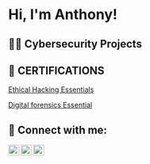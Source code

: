 <h1>Hi, I'm Anthony! </h1>

<h2>👨‍💻 Cybersecurity Projects</h2>

 
<h2> 📄 CERTIFICATIONS </h2>

[Ethical Hacking Essentials](https://www.linkedin.com/posts/nwekeanthonyolisa_informationsecurity-cybersecurity-ciso-activity-7059964929126055938-E-Z_?utm_source=share&utm_medium=member_desktop)

[Digital forensics Essential](https://www.linkedin.com/posts/nwekeanthonyolisa_cyberdefense-cyberawareness-cybercrime-activity-7064949141008711680-8tbb?utm_source=share&utm_medium=member_desktop)


<h2> 🤳 Connect with me:</h2>


[<img align="left" alt="JoshMadakor | Twitter" width="22px" src="https://cdn.jsdelivr.net/npm/simple-icons@v3/icons/twitter.svg" />][twitter]
[<img align="left" alt="JoshMadakor | LinkedIn" width="22px" src="https://cdn.jsdelivr.net/npm/simple-icons@v3/icons/linkedin.svg" />][linkedin]
[<img align="left" alt="JoshMadakor | Instagram" width="22px" src="https://cdn.jsdelivr.net/npm/simple-icons@v3/icons/instagram.svg" />][instagram]

[twitter]: https://twitter.com/jonessleek
[instagram]: https://www.instagram.com/sleek_olisa/
[linkedin]:  https://www.linkedin.com/in/nwekeanthonyolisa/


<!--
Here are some ideas to get you started:

- 🔭 I’m currently working on ...
- 🌱 I’m currently learning ...
- 👯 I’m looking to collaborate on ...
- 🤔 I’m looking for help with ...
- 💬 Ask me about ...
- 📫 How to reach me: ...
- 😄 Pronouns: ...
- ⚡ Fun fact: ...
